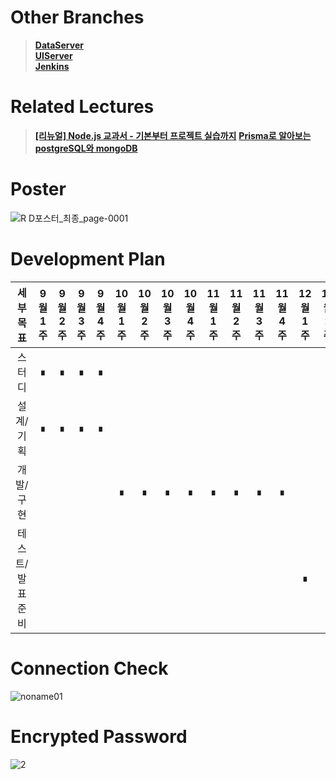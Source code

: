 # Other Branches
>**[DataServer](https://github.com/ddalkyTokky/Admin_Page_KAU2022/tree/DataServer)**      
>**[UIServer](https://github.com/ddalkyTokky/Admin_Page_KAU2022/tree/UIServer)**      
>**[Jenkins](https://github.com/ddalkyTokky/Admin_Page_KAU2022/tree/Jenkins)**

# Related Lectures
>**[[리뉴얼] Node.js 교과서 - 기본부터 프로젝트 실습까지](https://www.inflearn.com/course/%EB%85%B8%EB%93%9C-%EA%B5%90%EA%B3%BC%EC%84%9C/dashboard)**
>**[Prisma로 알아보는 postgreSQL와 mongoDB](https://www.inflearn.com/course/prisma-postgresql/dashboard)**

# Poster
![R D포스터_최종_page-0001](https://github.com/ddalkyTokky/Admin_Page_KAU2022/assets/47583083/c5ffb9f6-93a1-402b-b160-8b7d79346ea5)

# Development Plan

|세부목표|9월1주|9월2주|9월3주|9월4주|10월1주|10월2주|10월3주|10월4주|11월1주|11월2주|11월3주|11월4주|12월1주|12월2주|
|:---:|:---:|:---:|:---:|:---:|:---:|:---:|:---:|:---:|:---:|:---:|:---:|:---:|:---:|:---:|
|스터디|∎|∎|∎|∎|||||||||||
|설계/기획|∎|∎|∎|∎|||||||||||
|개발/구현|||||∎|∎|∎|∎|∎|∎|∎|∎|||
|테스트/발표준비|||||||||||||∎|∎|

# Connection Check
![noname01](https://github.com/ddalkyTokky/Admin_Page_KAU2022/assets/47583083/d1531df9-5147-4d79-98fc-269f72317108)

# Encrypted Password
![2](https://github.com/ddalkyTokky/Admin_Page_KAU2022/assets/47583083/42be9c4a-ae03-4015-99fc-d52add12e34d)
